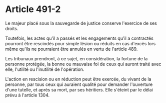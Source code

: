 # Article 491-2

Le majeur placé sous la sauvegarde de justice conserve l'exercice de ses droits.

Toutefois, les actes qu'il a passés et les engagements qu'il a contractés pourront être rescindés pour simple lésion ou réduits en cas d'excès lors même qu'ils ne pourraient être annulés en vertu de l'article 489.

Les tribunaux prendront, à ce sujet, en considération, la fortune de la personne protégée, la bonne ou mauvaise foi de ceux qui auront traité avec elle, l'utilité ou l'inutilité de l'opération.

L'action en rescision ou en réduction peut être exercée, du vivant de la personne, par tous ceux qui auraient qualité pour demander l'ouverture d'une tutelle, et après sa mort, par ses héritiers. Elle s'éteint par le délai prévu à l'article 1304.
